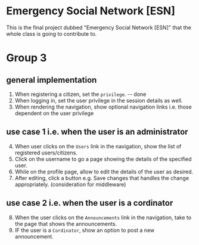 # Emergency Social Network [ESN]
This is the final project dubbed "Emergency Social Network [ESN]" that the whole class is going to contribute to.


# Group 3

## general implementation
1. When registering a citizen, set the `privilege`. -- done
2. When logging in, set the user privilege in the session details as well.
3. When rendering the navigation, show optional navigation links i.e. those dependent on the user privilege

## use case 1 i.e. when the user is an administrator
4.  When user clicks on the `Users` link in the navigation, show the list of registered users/citizens.
5. Click on the username to go a page showing the details of the specified user.
6. While on the profile page, allow to edit the details of the user as desired.
7. After editing, click a button e.g. Save changes that handles the change appropriately. (consideration for middleware)

## use case 2 i.e. when the user is a cordinator
8. When the user clicks on the `Announcements` link in the navigation, take to the page that shows the announcements.
9. IF the user is a `Cordinator`, show an option to post a new announcement.
